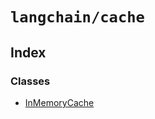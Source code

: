 `langchain/cache`
=================

Index[​](#index "Direct link to Index")
---------------------------------------

### Classes[​](#classes "Direct link to Classes")

*   [InMemoryCache](/docs/api/cache/classes/InMemoryCache)